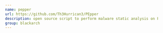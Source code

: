 ```yaml
---
name: pepper
url: https://github.com/Th3Hurrican3/PEpper
description: open source script to perform malware static analysis on Portable Executable. URL : https://github.com/Th3Hurrican3/PEpper Groups : blackarch blackarch-malware blackarch-reversing blackarch-binary
group: blackarch
---
```

